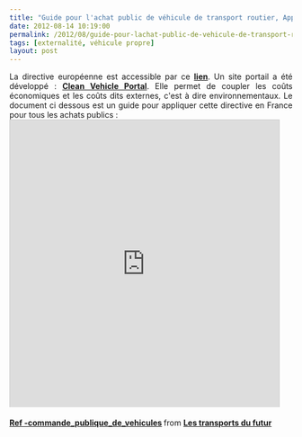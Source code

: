 ```yaml
---
title: "Guide pour l'achat public de véhicule de transport routier, Application de la Directive Européenne Véhicule Propre et Econome''"
date: 2012-08-14 10:19:00
permalink: /2012/08/guide-pour-lachat-public-de-vehicule-de-transport-routier-application-de-la-directive-europeenne-veh.html
tags: [externalité, véhicule propre]
layout: post
---
```


<p style="text-align: justify;">La directive européenne est accessible par ce <a href="http://ec.europa.eu/transport/urban/vehicles/directive/directive_en.htm" target="_blank"><strong>lien</strong></a>. Un site portail a été développé : <a href="http://www.cleanvehicle.eu/" target="_blank"><strong>Clean Vehicle Portal</strong></a>. Elle permet de coupler les coûts économiques et les coûts dits externes, c'est à dire environnementaux. Le document ci dessous est un guide pour appliquer cette directive en France pour tous les achats publics :<br /><iframe frameborder="0" height="511" marginheight="0" marginwidth="0" scrolling="no" src="http://www.slideshare.net/slideshow/embed_code/13563173" style="border: 1px solid #CCC; border-width: 1px 1px 0; margin-bottom: 5px;" width="479"> </iframe></p> <div style="margin-bottom: 5px;"><strong> <a href="http://www.slideshare.net/transportsdufutur/ref-commandepubliquedevehicules" target="_blank" title="Ref -commande_publique_de_vehicules">Ref -commande_publique_de_vehicules</a> </strong> from <strong><a href="http://www.slideshare.net/transportsdufutur" target="_blank">Les transports du futur</a></strong></div>
